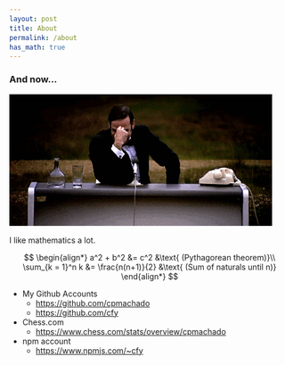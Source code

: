 ```yaml
---
layout: post
title: About
permalink: /about
has_math: true
---
```



### And now...
![ for Something completely different][different]


I like mathematics a lot.

$$
	\begin{align*}
	a^2 + b^2 &= c^2 &\text{ (Pythagorean theorem)}\\
	\sum_{k = 1}^n k &= \frac{n(n+1)}{2} &\text{ (Sum of naturals until n)}
	\end{align*}
$$


- My Github Accounts
	+ <https://github.com/cpmachado>
	+ <https://github.com/cfy>
- Chess.com
	+ <https://www.chess.com/stats/overview/cpmachado>
- npm account
	+ <https://www.npmjs.com/~cfy>


[different]: /images/completely-different.gif
